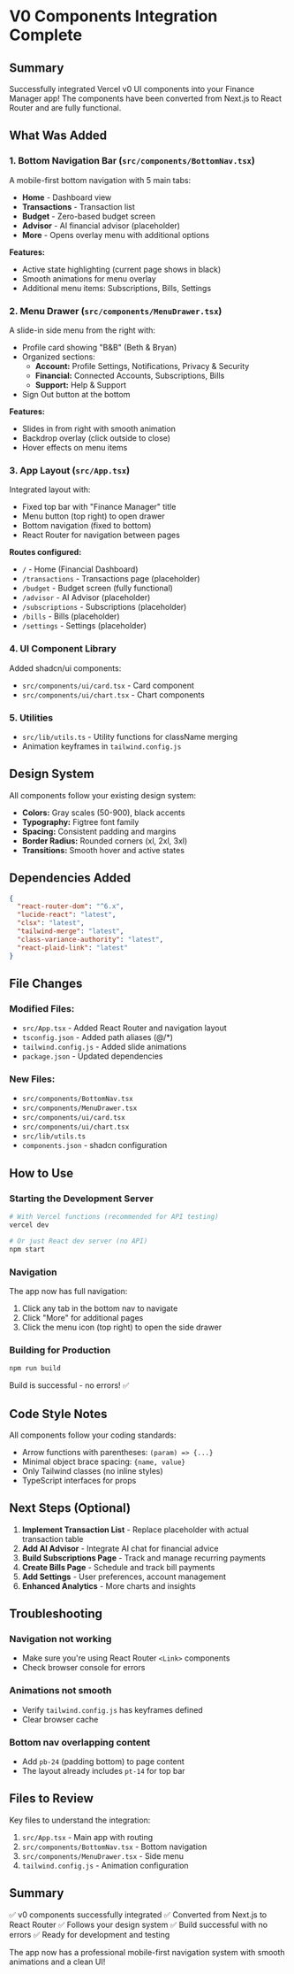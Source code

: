 # V0 Components Integration Complete

## Summary

Successfully integrated Vercel v0 UI components into your Finance Manager app! The components have been converted from Next.js to React Router and are fully functional.

## What Was Added

### 1. Bottom Navigation Bar (`src/components/BottomNav.tsx`)
A mobile-first bottom navigation with 5 main tabs:
- **Home** - Dashboard view
- **Transactions** - Transaction list
- **Budget** - Zero-based budget screen
- **Advisor** - AI financial advisor (placeholder)
- **More** - Opens overlay menu with additional options

**Features:**
- Active state highlighting (current page shows in black)
- Smooth animations for menu overlay
- Additional menu items: Subscriptions, Bills, Settings

### 2. Menu Drawer (`src/components/MenuDrawer.tsx`)
A slide-in side menu from the right with:
- Profile card showing "B&B" (Beth & Bryan)
- Organized sections:
  - **Account:** Profile Settings, Notifications, Privacy & Security
  - **Financial:** Connected Accounts, Subscriptions, Bills
  - **Support:** Help & Support
- Sign Out button at the bottom

**Features:**
- Slides in from right with smooth animation
- Backdrop overlay (click outside to close)
- Hover effects on menu items

### 3. App Layout (`src/App.tsx`)
Integrated layout with:
- Fixed top bar with "Finance Manager" title
- Menu button (top right) to open drawer
- Bottom navigation (fixed to bottom)
- React Router for navigation between pages

**Routes configured:**
- `/` - Home (Financial Dashboard)
- `/transactions` - Transactions page (placeholder)
- `/budget` - Budget screen (fully functional)
- `/advisor` - AI Advisor (placeholder)
- `/subscriptions` - Subscriptions (placeholder)
- `/bills` - Bills (placeholder)
- `/settings` - Settings (placeholder)

### 4. UI Component Library
Added shadcn/ui components:
- `src/components/ui/card.tsx` - Card component
- `src/components/ui/chart.tsx` - Chart components

### 5. Utilities
- `src/lib/utils.ts` - Utility functions for className merging
- Animation keyframes in `tailwind.config.js`

## Design System

All components follow your existing design system:
- **Colors:** Gray scales (50-900), black accents
- **Typography:** Figtree font family
- **Spacing:** Consistent padding and margins
- **Border Radius:** Rounded corners (xl, 2xl, 3xl)
- **Transitions:** Smooth hover and active states

## Dependencies Added

```json
{
  "react-router-dom": "^6.x",
  "lucide-react": "latest",
  "clsx": "latest",
  "tailwind-merge": "latest",
  "class-variance-authority": "latest",
  "react-plaid-link": "latest"
}
```

## File Changes

### Modified Files:
- `src/App.tsx` - Added React Router and navigation layout
- `tsconfig.json` - Added path aliases (@/*)
- `tailwind.config.js` - Added slide animations
- `package.json` - Updated dependencies

### New Files:
- `src/components/BottomNav.tsx`
- `src/components/MenuDrawer.tsx`
- `src/components/ui/card.tsx`
- `src/components/ui/chart.tsx`
- `src/lib/utils.ts`
- `components.json` - shadcn configuration

## How to Use

### Starting the Development Server

```bash
# With Vercel functions (recommended for API testing)
vercel dev

# Or just React dev server (no API)
npm start
```

### Navigation

The app now has full navigation:
1. Click any tab in the bottom nav to navigate
2. Click "More" for additional pages
3. Click the menu icon (top right) to open the side drawer

### Building for Production

```bash
npm run build
```

Build is successful - no errors! ✅

## Code Style Notes

All components follow your coding standards:
- Arrow functions with parentheses: `(param) => {...}`
- Minimal object brace spacing: `{name, value}`
- Only Tailwind classes (no inline styles)
- TypeScript interfaces for props

## Next Steps (Optional)

1. **Implement Transaction List** - Replace placeholder with actual transaction table
2. **Add AI Advisor** - Integrate AI chat for financial advice
3. **Build Subscriptions Page** - Track and manage recurring payments
4. **Create Bills Page** - Schedule and track bill payments
5. **Add Settings** - User preferences, account management
6. **Enhanced Analytics** - More charts and insights

## Troubleshooting

### Navigation not working
- Make sure you're using React Router `<Link>` components
- Check browser console for errors

### Animations not smooth
- Verify `tailwind.config.js` has keyframes defined
- Clear browser cache

### Bottom nav overlapping content
- Add `pb-24` (padding bottom) to page content
- The layout already includes `pt-14` for top bar

## Files to Review

Key files to understand the integration:
1. `src/App.tsx` - Main app with routing
2. `src/components/BottomNav.tsx` - Bottom navigation
3. `src/components/MenuDrawer.tsx` - Side menu
4. `tailwind.config.js` - Animation configuration

## Summary

✅ v0 components successfully integrated
✅ Converted from Next.js to React Router
✅ Follows your design system
✅ Build successful with no errors
✅ Ready for development and testing

The app now has a professional mobile-first navigation system with smooth animations and a clean UI!
